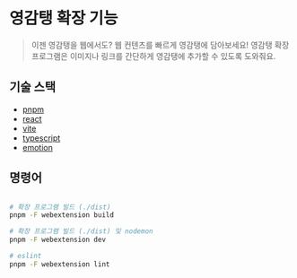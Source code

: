 # 영감탱 확장 기능

> 이젠 영감탱을 웹에서도? 웹 컨텐츠를 빠르게 영감탱에 담아보세요!
> 영감탱 확장 프로그램은 이미지나 링크를 간단하게 영감탱에 추가할 수 있도록 도와줘요.

## 기술 스택 

- [pnpm](https://pnpm.io/)
- [react](https://reactjs.org/)
- [vite](https://vitejs.dev/)
- [typescript](https://www.typescriptlang.org/)
- [emotion](https://emotion.sh/)

## 명령어

```bash

# 확장 프로그램 빌드 (./dist)
pnpm -F webextension build

# 확장 프로그램 빌드 (./dist) 및 nodemon
pnpm -F webextension dev

# eslint
pnpm -F webextension lint
```
